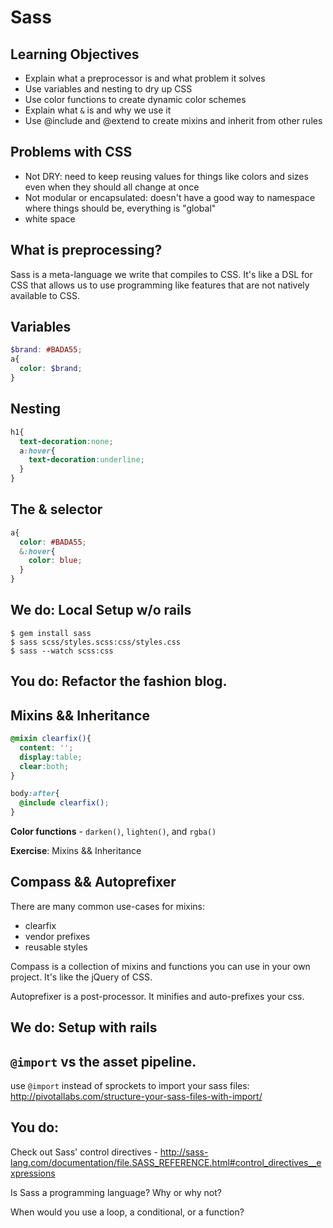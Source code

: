 # Sass

## Learning Objectives

- Explain what a preprocessor is and what problem it solves
- Use variables and nesting to dry up CSS
- Use color functions to create dynamic color schemes
- Explain what `&` is and why we use it
- Use @include and @extend to create mixins and inherit from other rules

## Problems with CSS
- Not DRY: need to keep reusing values for things like colors and sizes even when they should all change at once
- Not modular or encapsulated: doesn't have a good way to namespace where things should be, everything is "global"
- white space

## What is preprocessing?

Sass is a meta-language we write that compiles to CSS. It's like a DSL for CSS that allows us
to use programming like features that are not natively available to CSS.

## Variables

```scss
$brand: #BADA55;
a{
  color: $brand;
}
```

## Nesting

```scss
h1{
  text-decoration:none;
  a:hover{
    text-decoration:underline;
  }
}
```

## The & selector

```scss
a{
  color: #BADA55;
  &:hover{
    color: blue;
  }
}
```

## We do: Local Setup w/o rails

    $ gem install sass
    $ sass scss/styles.scss:css/styles.css
    $ sass --watch scss:css

## You do: Refactor the fashion blog.

## Mixins && Inheritance

```scss
@mixin clearfix(){
  content: '';
  display:table;
  clear:both;
}

body:after{
  @include clearfix();
}
```

**Color functions** - `darken()`, `lighten()`, and `rgba()`

**Exercise**: Mixins && Inheritance

## Compass && Autoprefixer

There are many common use-cases for mixins:

- clearfix
- vendor prefixes
- reusable styles

Compass is a collection of mixins and functions you can use in your own project. It's like the jQuery of CSS.

Autoprefixer is a post-processor. It minifies and auto-prefixes your css.

## We do: Setup with rails

## `@import` vs the asset pipeline.

use `@import` instead of sprockets to import your sass files: http://pivotallabs.com/structure-your-sass-files-with-import/

## You do:

Check out Sass' control directives - http://sass-lang.com/documentation/file.SASS_REFERENCE.html#control_directives__expressions

Is Sass a programming language? Why or why not?

When would you use a loop, a conditional, or a function?
